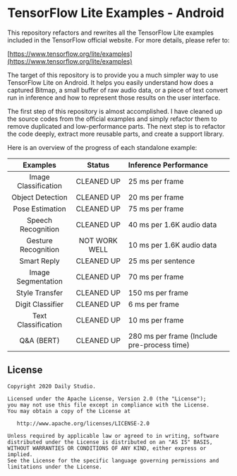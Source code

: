 # TensorFlow Lite Examples - Android

This repository refactors and rewrites all the TensorFlow Lite examples included in the TensorFlow official website. For more details, please refer to:

[https://www.tensorflow.org/lite/examples](https://www.tensorflow.org/lite/examples)

The target of this repository is to provide you a much simpler way to use TensorFlow Lite on Android. It helps you easily understand how does a captured Bitmap, a small buffer of raw audio data, or a piece of text convert run in inference and how to represent those results on the user interface.

The first step of this repository is almost accomplished. I have cleaned up the source codes from the official examples and simply refactor them to remove duplicated and low-performance parts. The next step is to refactor the code deeply, extract more reusable parts, and create a support library.

Here is an overview of the progress of each standalone example:

Examples             | Status         | Inference Performance
:-------:            | :-:            | :--
Image Classification | CLEANED UP     | 25 ms per frame
Object Detection     | CLEANED UP     | 20 ms per frame
Pose Estimation      | CLEANED UP     | 75 ms per frame
Speech Recognition   | CLEANED UP     | 40 ms per 1.6K audio data
Gesture Recognition  | NOT WORK WELL  | 10 ms per 1.6K audio data
Smart Reply          | CLEANED UP     | 25 ms per sentence
Image Segmentation   | CLEANED UP     | 70 ms per frame
Style Transfer       | CLEANED UP     | 150 ms per frame
Digit Classifier     | CLEANED UP     | 6 ms per frame
Text Classification  | CLEANED UP     | 10 ms per frame
Q&A (BERT)           | CLEANED UP     | 280 ms per frame (Include pre-process time)


## License

    Copyright 2020 Daily Studio.

    Licensed under the Apache License, Version 2.0 (the "License");
    you may not use this file except in compliance with the License.
    You may obtain a copy of the License at
    
       http://www.apache.org/licenses/LICENSE-2.0
    
    Unless required by applicable law or agreed to in writing, software
    distributed under the License is distributed on an "AS IS" BASIS,
    WITHOUT WARRANTIES OR CONDITIONS OF ANY KIND, either express or implied.
    See the License for the specific language governing permissions and
    limitations under the License.
